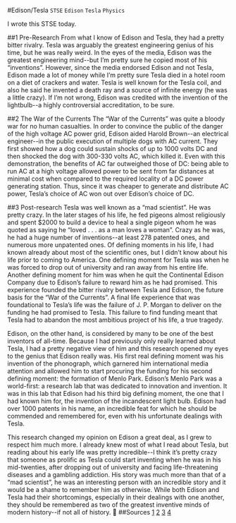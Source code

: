 #Edison/Tesla
`STSE` `Edison` `Tesla` `Physics`

I wrote this STSE today.

##1 Pre-Research
From what I know of Edison and Tesla, they had a pretty bitter rivalry. Tesla was arguably the greatest engineering genius of his time, but he was really weird. In the eyes of the media, Edison was the greatest engineering mind--but I’m pretty sure he copied most of his “inventions”. However, since the media endorsed Edison and not Tesla, Edison made a lot of money while I’m pretty sure Tesla died in a hotel room on a diet of crackers and water. Tesla is well known for the Tesla coil, and also he said he invented a death ray and a source of infinite energy (he was a little crazy). If I’m not wrong, Edison was credited with the invention of the lightbulb--a  highly controversial accreditation, to be sure.

##2 The War of the Currents
The “War of the Currents” was quite a bloody war for no human casualties. In order to convince the public of the danger of the high voltage AC power grid, Edison aided Harold Brown--an electrical engineer--in the public execution of multiple dogs with AC current. They first showed how a dog could sustain shocks of up to 1000 volts DC and then shocked the dog with 300-330 volts AC, which killed it. Even with this demonstration, the benefits of AC far outweighed those of DC: being able to run AC at a high voltage allowed power to be sent from far distances at minimal cost when compared to the required locality of a DC power generating station. Thus, since it was cheaper to generate and distribute AC power, Tesla’s choice of AC won out over Edison’s choice of DC.

##3 Post-research
Tesla was well known as a “mad scientist”. He was pretty crazy. In the later stages of his life, he fed pigeons almost religiously and spent $2000 to build a device to heal a single pigeon whom he was quoted as saying he “loved . . . as a man loves a woman”. Crazy as he was, he had a huge number of inventions--at least 278 patented ones, and numerous more unpatented ones. Of defining moments in his life, I had known already about most of the scientific ones, but I didn’t know about his life prior to coming to America. One defining moment for Tesla was when he was forced to drop out of university and ran away from his entire life. Another defining moment for him was when he quit the Continental Edison Company due to Edison’s failure to reward him as he had promised. This experience founded the bitter rivalry between Tesla and Edison, the future basis for the “War of the Currents”. A final life experience that was foundational to Tesla’s life was the failure of J. P. Morgan to deliver on the funding he had promised to Tesla. This failure to find funding meant that Tesla had to abandon the most ambitious project of his life, a true tragedy.

Edison, on the other hand, is considered by many to be one of the best inventors of all-time. Because I had previously only really learned about Tesla, I had a pretty negative view of him and this research opened my eyes to the genius that Edison really was. His first real defining moment was his invention of the phonograph, which garnered him international media attention and allowed him to start procuring the funding for his second defining moment: the formation of Menlo Park. Edison’s Menlo Park was a world-first: a research lab that was dedicated to innovation and invention. It was in this lab that Edison had his third big defining moment, the one that I had known him for, the invention of the incandescent light bulb. Edison had over 1000 patents in his name, an incredible feat for which he should be commended and remembered for, even with his unfortunate dealings with Tesla.

This research changed my opinion on Edison a great deal, as I grew to respect him much more. I already knew most of what I read about Tesla, but reading about his early life was pretty incredible--I think it’s pretty crazy that someone as prolific as Tesla could start inventing when he was in his mid-twenties, after dropping out of university and facing life-threatening diseases and a gambling addiction. His story was much more than that of a “mad scientist”, he was an interesting person with an incredible story and it would be a shame to remember him as otherwise. While both Edison and Tesla had their shortcomings, especially in their dealings with one another, they should be remembered as two of the greatest inventive minds of modern history--if not all of history.

##Sources
[1](https://en.wikipedia.org/wiki/Nikola_Tesla)
[2](https://en.wikipedia.org/wiki/Thomas_Edison)
[3](https://energy.gov/articles/war-currents-ac-vs-dc-power)
[4](https://en.wikipedia.org/wiki/Wardenclyffe_Tower)

